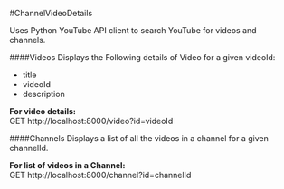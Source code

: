 #ChannelVideoDetails

Uses Python YouTube API client to search YouTube for videos and channels.  

####Videos
Displays the Following details of Video for a given videoId:  
- title  
- videoId  
- description  

**For video details:**  
    GET http://localhost:8000/video?id=videoId

####Channels
Displays a list of all the videos in a channel for a given channelId.
  
**For list of videos in a Channel:**  
    GET http://localhost:8000/channel?id=channelId

